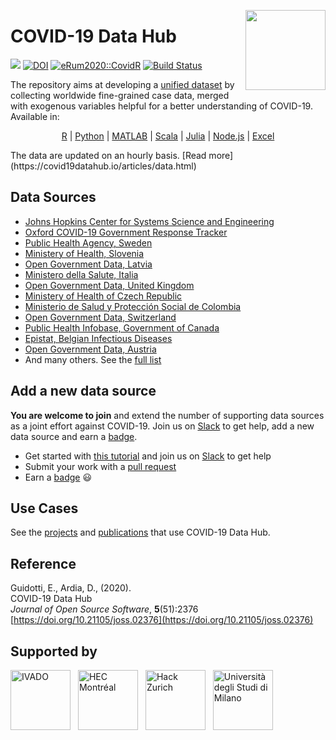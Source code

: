 <a href="https://covid19datahub.io"><img src="https://storage.covid19datahub.io/logo.svg" align="right" height="128"/></a>

# COVID-19 Data Hub

[![](https://storage.covid19datahub.io/downloads/total.svg)](https://covid19datahub.io/articles/data.html) [![DOI](https://joss.theoj.org/papers/10.21105/joss.02376/status.svg)](https://doi.org/10.21105/joss.02376) [![eRum2020::CovidR](https://badgen.net/https/runkit.io/erum2020-covidr/badge/branches/master/covid19datahub?cache=300)](https://milano-r.github.io/erum2020-covidr-contest/covid19datahub.html) [![Build Status](https://travis-ci.org/covid19datahub/COVID19.svg?branch=master)](https://travis-ci.org/covid19datahub/COVID19)


The repository aims at developing a [unified dataset](https://covid19datahub.io/articles/data.html) by collecting worldwide fine-grained case data, merged with exogenous variables helpful for a better understanding of COVID-19.  Available in:

<p align="center">
<a href="https://covid19datahub.io/articles/api/r.html" target="_blank">R</a>
|
<a href="https://covid19datahub.io/articles/api/python.html" target="_blank">Python</a>
|
<a href="https://covid19datahub.io/articles/api/matlab.html" target="_blank">MATLAB</a>
|
<a href="https://covid19datahub.io/articles/api/scala.html" target="_blank">Scala</a>
|
<a href="https://covid19datahub.io/articles/api/julia.html" target="_blank">Julia</a>
|
<a href="https://covid19datahub.io/articles/api/node.html" target="_blank">Node.js</a>
|
<a href="https://covid19datahub.io/articles/api/excel.html" target="_blank">Excel</a>
</p>
The data are updated on an hourly basis. [Read more](https://covid19datahub.io/articles/data.html)

## Data Sources

- [Johns Hopkins Center for Systems Science and Engineering](https://github.com/CSSEGISandData/COVID-19)
- [Oxford COVID-19 Government Response Tracker](www.bsg.ox.ac.uk/covidtracker)
- [Public Health Agency, Sweden](https://oppnadata.se/datamangd/#esc_entry=1424&esc_context=525)
- [Ministery of Health, Slovenia](https://www.gov.si/en/topics/coronavirus-disease-covid-19/)
- [Open Government Data, Latvia](https://data.gov.lv/dati/dataset)
- [Ministero della Salute, Italia](https://github.com/pcm-dpc/COVID-19)
- [Open Government Data, United Kingdom](https://coronavirus.data.gov.uk)
- [Ministery of Health of Czech Republic](https://onemocneni-aktualne.mzcr.cz/)
- [Ministerio de Salud y Protección Social de Colombia](https://www.datos.gov.co)
- [Open Government Data, Switzerland](https://github.com/openZH/covid_19)
- [Public Health Infobase, Government of Canada](https://health-infobase.canada.ca)
- [Epistat, Belgian Infectious Diseases](https://epistat.sciensano.be)
- [Open Government Data, Austria](https://info.gesundheitsministerium.at/)
- And many others. See the [full list](<https://github.com/covid19datahub/COVID19/blob/master/inst/extdata/src.csv>)

## Add a new data source

**You are welcome to join** and extend the number of supporting data sources as a joint effort against COVID-19. Join us on [Slack](https://join.slack.com/t/covid19datahub/shared_invite/zt-e921sryd-Sb97p~skvovQM6NuXFUNCw) to get help, add a new data source and earn a [badge](https://eu.badgr.com/public/badges/MC89IAjTTLGs3geP3xHjRw).

- Get started with [this tutorial](<https://github.com/covid19datahub/COVID19/wiki/Add-a-new-data-source>) and join us on [Slack](https://join.slack.com/t/covid19datahub/shared_invite/zt-e921sryd-Sb97p~skvovQM6NuXFUNCw) to get help
- Submit your work with a [pull request](<https://github.com/covid19datahub/COVID19/wiki/Create-a-pull-request>)
- Earn a [badge](https://eu.badgr.com/public/badges/MC89IAjTTLGs3geP3xHjRw) 😃

## Use Cases

See the [projects](https://covid19datahub.io/articles/usage.html) and [publications](https://scholar.google.com/scholar?oi=bibs&hl=en&cites=1585537563493742217) that use COVID-19 Data Hub.

## Reference

Guidotti, E., Ardia, D., (2020).      
COVID-19 Data Hub       
_Journal of Open Source Software_, **5**(51):2376   
[https://doi.org/10.21105/joss.02376](https://doi.org/10.21105/joss.02376)  

## Supported by 

<div style="height:96px">
<img height="96" src="man/figures/ivado.png" alt="IVADO" style="margin-right:8px"/>
<img height="96" src="man/figures/hec-montreal.jpg" alt="HEC Montréal" style="display:inline-block;margin-right:8px" />
<img height="96" src="man/figures/hackzurich.jpeg" alt="Hack Zurich" style="display:inline-block;margin-right:8px" />
<img height="96" src="man/figures/unimi.jpg" alt="Università degli Studi di Milano" style="display:inline-block;margin-right:8px" />
</div>


